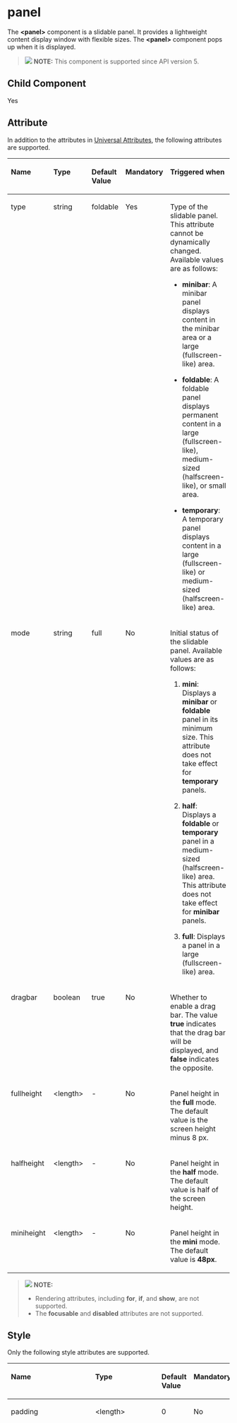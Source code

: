 # panel<a name="EN-US_TOPIC_0000001127284828"></a>

The  **<panel\>**  component is a slidable panel. It provides a lightweight content display window with flexible sizes. The  **<panel\>**  component pops up when it is displayed.

>![](../../public_sys-resources/icon-note.gif) **NOTE:** 
>This component is supported since API version 5.

## Child Component<a name="section19368335134016"></a>

Yes

## Attribute<a name="section1100152194018"></a>

In addition to the attributes in  [Universal Attributes](js-components-common-attributes.md), the following attributes are supported.

<a name="table20633101642315"></a>
<table><thead align="left"><tr id="row663331618238"><th class="cellrowborder" valign="top" width="23.119999999999997%" id="mcps1.1.6.1.1"><p id="a45273e2103004ff3bdd3375013e96a2a"><a name="a45273e2103004ff3bdd3375013e96a2a"></a><a name="a45273e2103004ff3bdd3375013e96a2a"></a>Name</p>
</th>
<th class="cellrowborder" valign="top" width="23.169999999999998%" id="mcps1.1.6.1.2"><p id="ad5b10d4a60e44bb4a8bbb3b4416d7b27"><a name="ad5b10d4a60e44bb4a8bbb3b4416d7b27"></a><a name="ad5b10d4a60e44bb4a8bbb3b4416d7b27"></a>Type</p>
</th>
<th class="cellrowborder" valign="top" width="10.43%" id="mcps1.1.6.1.3"><p id="ab2ae3d9f60d6475ab95ba095851a9d07"><a name="ab2ae3d9f60d6475ab95ba095851a9d07"></a><a name="ab2ae3d9f60d6475ab95ba095851a9d07"></a>Default Value</p>
</th>
<th class="cellrowborder" valign="top" width="7.5200000000000005%" id="mcps1.1.6.1.4"><p id="p824610360217"><a name="p824610360217"></a><a name="p824610360217"></a>Mandatory</p>
</th>
<th class="cellrowborder" valign="top" width="35.76%" id="mcps1.1.6.1.5"><p id="af5c3b773ed0a42e589819a6c8d257ca1"><a name="af5c3b773ed0a42e589819a6c8d257ca1"></a><a name="af5c3b773ed0a42e589819a6c8d257ca1"></a>Triggered when</p>
</th>
</tr>
</thead>
<tbody><tr id="row741201424216"><td class="cellrowborder" valign="top" width="23.119999999999997%" headers="mcps1.1.6.1.1 "><p id="p1555482064215"><a name="p1555482064215"></a><a name="p1555482064215"></a>type</p>
</td>
<td class="cellrowborder" valign="top" width="23.169999999999998%" headers="mcps1.1.6.1.2 "><p id="p195541120124212"><a name="p195541120124212"></a><a name="p195541120124212"></a>string</p>
</td>
<td class="cellrowborder" valign="top" width="10.43%" headers="mcps1.1.6.1.3 "><p id="p05541220194219"><a name="p05541220194219"></a><a name="p05541220194219"></a>foldable</p>
</td>
<td class="cellrowborder" valign="top" width="7.5200000000000005%" headers="mcps1.1.6.1.4 "><p id="p155541220104216"><a name="p155541220104216"></a><a name="p155541220104216"></a>Yes</p>
</td>
<td class="cellrowborder" valign="top" width="35.76%" headers="mcps1.1.6.1.5 "><p id="p175541420104219"><a name="p175541420104219"></a><a name="p175541420104219"></a>Type of the slidable panel. This attribute cannot be dynamically changed. Available values are as follows:</p>
<a name="ul15554620204219"></a><a name="ul15554620204219"></a><ul id="ul15554620204219"><li><p id="p555417208423"><a name="p555417208423"></a><a name="p555417208423"></a><strong id="b75944818331"><a name="b75944818331"></a><a name="b75944818331"></a>minibar</strong>: A minibar panel displays content in the minibar area or a large (fullscreen-like) area.</p>
</li><li><p id="p15554920204216"><a name="p15554920204216"></a><a name="p15554920204216"></a><strong id="b1346141143510"><a name="b1346141143510"></a><a name="b1346141143510"></a>foldable</strong>: A foldable panel displays permanent content in a large (fullscreen-like), medium-sized (halfscreen-like), or small area.</p>
</li><li><p id="p35545206423"><a name="p35545206423"></a><a name="p35545206423"></a><strong id="b11403369397"><a name="b11403369397"></a><a name="b11403369397"></a>temporary</strong>: A temporary panel displays content in a large (fullscreen-like) or medium-sized (halfscreen-like) area.</p>
</li></ul>
</td>
</tr>
<tr id="row1815511615424"><td class="cellrowborder" valign="top" width="23.119999999999997%" headers="mcps1.1.6.1.1 "><p id="p1755419206420"><a name="p1755419206420"></a><a name="p1755419206420"></a>mode</p>
</td>
<td class="cellrowborder" valign="top" width="23.169999999999998%" headers="mcps1.1.6.1.2 "><p id="p135544206422"><a name="p135544206422"></a><a name="p135544206422"></a>string</p>
</td>
<td class="cellrowborder" valign="top" width="10.43%" headers="mcps1.1.6.1.3 "><p id="p13554192010427"><a name="p13554192010427"></a><a name="p13554192010427"></a>full</p>
</td>
<td class="cellrowborder" valign="top" width="7.5200000000000005%" headers="mcps1.1.6.1.4 "><p id="p155418205426"><a name="p155418205426"></a><a name="p155418205426"></a>No</p>
</td>
<td class="cellrowborder" valign="top" width="35.76%" headers="mcps1.1.6.1.5 "><p id="p655415206425"><a name="p655415206425"></a><a name="p655415206425"></a>Initial status of the slidable panel. Available values are as follows:</p>
<a name="ol6554220154216"></a><a name="ol6554220154216"></a><ol id="ol6554220154216"><li><p id="p12554520154216"><a name="p12554520154216"></a><a name="p12554520154216"></a><strong id="b13227603353"><a name="b13227603353"></a><a name="b13227603353"></a>mini</strong>: Displays a <strong id="b18230114212422"><a name="b18230114212422"></a><a name="b18230114212422"></a>minibar</strong> or <strong id="b3615459421"><a name="b3615459421"></a><a name="b3615459421"></a>foldable</strong> panel in its minimum size. This attribute does not take effect for <strong id="b65822124212"><a name="b65822124212"></a><a name="b65822124212"></a>temporary</strong> panels.</p>
</li><li><p id="p1955422014218"><a name="p1955422014218"></a><a name="p1955422014218"></a><strong id="b7388181616411"><a name="b7388181616411"></a><a name="b7388181616411"></a>half</strong>: Displays a <strong id="b14130550104216"><a name="b14130550104216"></a><a name="b14130550104216"></a>foldable</strong> or <strong id="b1347545294213"><a name="b1347545294213"></a><a name="b1347545294213"></a>temporary</strong> panel in a medium-sized (halfscreen-like) area. This attribute does not take effect for <strong id="b17461163424318"><a name="b17461163424318"></a><a name="b17461163424318"></a>minibar</strong> panels.</p>
</li><li><p id="p15541020134214"><a name="p15541020134214"></a><a name="p15541020134214"></a><strong id="b56264913506"><a name="b56264913506"></a><a name="b56264913506"></a>full</strong>: Displays a panel in a large (fullscreen-like) area.</p>
</li></ol>
</td>
</tr>
<tr id="row1213173154220"><td class="cellrowborder" valign="top" width="23.119999999999997%" headers="mcps1.1.6.1.1 "><p id="p855432019421"><a name="p855432019421"></a><a name="p855432019421"></a>dragbar</p>
</td>
<td class="cellrowborder" valign="top" width="23.169999999999998%" headers="mcps1.1.6.1.2 "><p id="p155482015422"><a name="p155482015422"></a><a name="p155482015422"></a>boolean</p>
</td>
<td class="cellrowborder" valign="top" width="10.43%" headers="mcps1.1.6.1.3 "><p id="p1955552064210"><a name="p1955552064210"></a><a name="p1955552064210"></a>true</p>
</td>
<td class="cellrowborder" valign="top" width="7.5200000000000005%" headers="mcps1.1.6.1.4 "><p id="p755542024213"><a name="p755542024213"></a><a name="p755542024213"></a>No</p>
</td>
<td class="cellrowborder" valign="top" width="35.76%" headers="mcps1.1.6.1.5 "><p id="p135551520114215"><a name="p135551520114215"></a><a name="p135551520114215"></a>Whether to enable a drag bar. The value <strong id="b899416435214"><a name="b899416435214"></a><a name="b899416435214"></a>true</strong> indicates that the drag bar will be displayed, and <strong id="b1834810239526"><a name="b1834810239526"></a><a name="b1834810239526"></a>false</strong> indicates the opposite.</p>
</td>
</tr>
<tr id="row827211578416"><td class="cellrowborder" valign="top" width="23.119999999999997%" headers="mcps1.1.6.1.1 "><p id="p55550201428"><a name="p55550201428"></a><a name="p55550201428"></a>fullheight</p>
</td>
<td class="cellrowborder" valign="top" width="23.169999999999998%" headers="mcps1.1.6.1.2 "><p id="p2055572012425"><a name="p2055572012425"></a><a name="p2055572012425"></a>&lt;length&gt;</p>
</td>
<td class="cellrowborder" valign="top" width="10.43%" headers="mcps1.1.6.1.3 "><p id="p145551220104214"><a name="p145551220104214"></a><a name="p145551220104214"></a>-</p>
</td>
<td class="cellrowborder" valign="top" width="7.5200000000000005%" headers="mcps1.1.6.1.4 "><p id="p1555182013429"><a name="p1555182013429"></a><a name="p1555182013429"></a>No</p>
</td>
<td class="cellrowborder" valign="top" width="35.76%" headers="mcps1.1.6.1.5 "><p id="p16555102011423"><a name="p16555102011423"></a><a name="p16555102011423"></a>Panel height in the <strong id="b190616511539"><a name="b190616511539"></a><a name="b190616511539"></a>full</strong> mode. The default value is the screen height minus 8 px.</p>
</td>
</tr>
<tr id="row9344751124116"><td class="cellrowborder" valign="top" width="23.119999999999997%" headers="mcps1.1.6.1.1 "><p id="p10555162017420"><a name="p10555162017420"></a><a name="p10555162017420"></a>halfheight</p>
</td>
<td class="cellrowborder" valign="top" width="23.169999999999998%" headers="mcps1.1.6.1.2 "><p id="p1055572011422"><a name="p1055572011422"></a><a name="p1055572011422"></a>&lt;length&gt;</p>
</td>
<td class="cellrowborder" valign="top" width="10.43%" headers="mcps1.1.6.1.3 "><p id="p19555192018423"><a name="p19555192018423"></a><a name="p19555192018423"></a>-</p>
</td>
<td class="cellrowborder" valign="top" width="7.5200000000000005%" headers="mcps1.1.6.1.4 "><p id="p5555720134214"><a name="p5555720134214"></a><a name="p5555720134214"></a>No</p>
</td>
<td class="cellrowborder" valign="top" width="35.76%" headers="mcps1.1.6.1.5 "><p id="p17555320194211"><a name="p17555320194211"></a><a name="p17555320194211"></a>Panel height in the <strong id="b360733265415"><a name="b360733265415"></a><a name="b360733265415"></a>half</strong> mode. The default value is half of the screen height.</p>
</td>
</tr>
<tr id="row278634674117"><td class="cellrowborder" valign="top" width="23.119999999999997%" headers="mcps1.1.6.1.1 "><p id="p18556132014422"><a name="p18556132014422"></a><a name="p18556132014422"></a>miniheight</p>
</td>
<td class="cellrowborder" valign="top" width="23.169999999999998%" headers="mcps1.1.6.1.2 "><p id="p5556920194212"><a name="p5556920194212"></a><a name="p5556920194212"></a>&lt;length&gt;</p>
</td>
<td class="cellrowborder" valign="top" width="10.43%" headers="mcps1.1.6.1.3 "><p id="p15561207425"><a name="p15561207425"></a><a name="p15561207425"></a>-</p>
</td>
<td class="cellrowborder" valign="top" width="7.5200000000000005%" headers="mcps1.1.6.1.4 "><p id="p55565208428"><a name="p55565208428"></a><a name="p55565208428"></a>No</p>
</td>
<td class="cellrowborder" valign="top" width="35.76%" headers="mcps1.1.6.1.5 "><p id="p115561020164217"><a name="p115561020164217"></a><a name="p115561020164217"></a>Panel height in the <strong id="b634712315173"><a name="b634712315173"></a><a name="b634712315173"></a>mini</strong> mode. The default value is <strong id="b1170192112410"><a name="b1170192112410"></a><a name="b1170192112410"></a>48px</strong>.</p>
</td>
</tr>
</tbody>
</table>

>![](../../public_sys-resources/icon-note.gif) **NOTE:** 
>-   Rendering attributes, including  **for**,  **if**, and  **show**, are not supported.
>-   The  **focusable**  and  **disabled**  attributes are not supported.

## Style<a name="section1137118175437"></a>

Only the following style attributes are supported.

<a name="table1744514388541"></a>
<table><thead align="left"><tr id="row1244614388545"><th class="cellrowborder" valign="top" width="23.11768823117688%" id="mcps1.1.6.1.1"><p id="a4e80fb5a797c4328af30d59e2c570c71"><a name="a4e80fb5a797c4328af30d59e2c570c71"></a><a name="a4e80fb5a797c4328af30d59e2c570c71"></a>Name</p>
</th>
<th class="cellrowborder" valign="top" width="20.477952204779523%" id="mcps1.1.6.1.2"><p id="a4238bd3a376645a3ad8498d3916ed6c8"><a name="a4238bd3a376645a3ad8498d3916ed6c8"></a><a name="a4238bd3a376645a3ad8498d3916ed6c8"></a>Type</p>
</th>
<th class="cellrowborder" valign="top" width="8.869113088691131%" id="mcps1.1.6.1.3"><p id="a5ece9efc3a1d464a868f9557e4784a97"><a name="a5ece9efc3a1d464a868f9557e4784a97"></a><a name="a5ece9efc3a1d464a868f9557e4784a97"></a>Default Value</p>
</th>
<th class="cellrowborder" valign="top" width="7.519248075192481%" id="mcps1.1.6.1.4"><p id="p117421754619"><a name="p117421754619"></a><a name="p117421754619"></a>Mandatory</p>
</th>
<th class="cellrowborder" valign="top" width="40.01599840015999%" id="mcps1.1.6.1.5"><p id="a2454f35c1eef44b4bb681caaa3ce48fc"><a name="a2454f35c1eef44b4bb681caaa3ce48fc"></a><a name="a2454f35c1eef44b4bb681caaa3ce48fc"></a>Triggered when</p>
</th>
</tr>
</thead>
<tbody><tr id="row18446638145412"><td class="cellrowborder" valign="top" width="23.11768823117688%" headers="mcps1.1.6.1.1 "><p id="a541d1aa6d8ec43c28527ff9791c4cfc3"><a name="a541d1aa6d8ec43c28527ff9791c4cfc3"></a><a name="a541d1aa6d8ec43c28527ff9791c4cfc3"></a>padding</p>
</td>
<td class="cellrowborder" valign="top" width="20.477952204779523%" headers="mcps1.1.6.1.2 "><p id="a4d96fa6350a84c17ad53830df77db84e"><a name="a4d96fa6350a84c17ad53830df77db84e"></a><a name="a4d96fa6350a84c17ad53830df77db84e"></a>&lt;length&gt;</p>
</td>
<td class="cellrowborder" valign="top" width="8.869113088691131%" headers="mcps1.1.6.1.3 "><p id="aaa8cc18f5e03468cac00fb13b44abe01"><a name="aaa8cc18f5e03468cac00fb13b44abe01"></a><a name="aaa8cc18f5e03468cac00fb13b44abe01"></a>0</p>
</td>
<td class="cellrowborder" valign="top" width="7.519248075192481%" headers="mcps1.1.6.1.4 "><p id="a268bdb972a1147b2b1fc6b930ca565e7"><a name="a268bdb972a1147b2b1fc6b930ca565e7"></a><a name="a268bdb972a1147b2b1fc6b930ca565e7"></a>No</p>
</td>
<td class="cellrowborder" valign="top" width="40.01599840015999%" headers="mcps1.1.6.1.5 "><div class="p" id="a9d4f39d126ce4c4cb7652dc07238acf0"><a name="a9d4f39d126ce4c4cb7652dc07238acf0"></a><a name="a9d4f39d126ce4c4cb7652dc07238acf0"></a>The attribute can have one to four values:<a name="udb68dd5e787d4dc4ba26465e8450efe7"></a><a name="udb68dd5e787d4dc4ba26465e8450efe7"></a><ul id="udb68dd5e787d4dc4ba26465e8450efe7"><li><p id="a95f9b1440265405fa0007c00d337dab3"><a name="a95f9b1440265405fa0007c00d337dab3"></a><a name="a95f9b1440265405fa0007c00d337dab3"></a>If you set only one value, it specifies the padding for four sides.</p>
</li><li><p id="a1c1fdd035aee4b3a8a61fc1a42c967e4"><a name="a1c1fdd035aee4b3a8a61fc1a42c967e4"></a><a name="a1c1fdd035aee4b3a8a61fc1a42c967e4"></a>If you set two values, the first value specifies the top and bottom padding, and the second value specifies the left and right padding.</p>
</li><li><p id="a643af1b111eb4220a3703a37180c0735"><a name="a643af1b111eb4220a3703a37180c0735"></a><a name="a643af1b111eb4220a3703a37180c0735"></a>If you set three values, the first value specifies the top padding, the second value specifies the left and right padding, and the third value specifies the bottom padding.</p>
</li><li><p id="ab8cfda39634d4ecf86eb772c1b654f7e"><a name="ab8cfda39634d4ecf86eb772c1b654f7e"></a><a name="ab8cfda39634d4ecf86eb772c1b654f7e"></a>If you set four values, they respectively specify the padding for top, right, bottom, and left sides (in clockwise order).</p>
</li></ul>
</div>
</td>
</tr>
<tr id="row24464380544"><td class="cellrowborder" valign="top" width="23.11768823117688%" headers="mcps1.1.6.1.1 "><p id="a2b2d344bb3214009a6866bd4766407d3"><a name="a2b2d344bb3214009a6866bd4766407d3"></a><a name="a2b2d344bb3214009a6866bd4766407d3"></a>padding-[left|top|right|bottom]</p>
</td>
<td class="cellrowborder" valign="top" width="20.477952204779523%" headers="mcps1.1.6.1.2 "><p id="aa67316592ce34e00bcbfaa90f10d08cf"><a name="aa67316592ce34e00bcbfaa90f10d08cf"></a><a name="aa67316592ce34e00bcbfaa90f10d08cf"></a>&lt;length&gt;</p>
</td>
<td class="cellrowborder" valign="top" width="8.869113088691131%" headers="mcps1.1.6.1.3 "><p id="a426b27187104497493502b4c45545091"><a name="a426b27187104497493502b4c45545091"></a><a name="a426b27187104497493502b4c45545091"></a>0</p>
</td>
<td class="cellrowborder" valign="top" width="7.519248075192481%" headers="mcps1.1.6.1.4 "><p id="a2018ad09e4c94cdf84d402e11c1410d5"><a name="a2018ad09e4c94cdf84d402e11c1410d5"></a><a name="a2018ad09e4c94cdf84d402e11c1410d5"></a>No</p>
</td>
<td class="cellrowborder" valign="top" width="40.01599840015999%" headers="mcps1.1.6.1.5 "><p id="ae34337bc334e4e15843bf03563f8572a"><a name="ae34337bc334e4e15843bf03563f8572a"></a><a name="ae34337bc334e4e15843bf03563f8572a"></a>Left, top, right, and bottom padding.</p>
</td>
</tr>
<tr id="row1144723845412"><td class="cellrowborder" valign="top" width="23.11768823117688%" headers="mcps1.1.6.1.1 "><p id="aaff96272d36945239259ab5e76ec433e"><a name="aaff96272d36945239259ab5e76ec433e"></a><a name="aaff96272d36945239259ab5e76ec433e"></a>padding-[start|end]</p>
</td>
<td class="cellrowborder" valign="top" width="20.477952204779523%" headers="mcps1.1.6.1.2 "><p id="a2dedafe206c84605a2686c505cbd2096"><a name="a2dedafe206c84605a2686c505cbd2096"></a><a name="a2dedafe206c84605a2686c505cbd2096"></a>&lt;length&gt;</p>
</td>
<td class="cellrowborder" valign="top" width="8.869113088691131%" headers="mcps1.1.6.1.3 "><p id="a27db5e428204402aa54deaa2c2630eac"><a name="a27db5e428204402aa54deaa2c2630eac"></a><a name="a27db5e428204402aa54deaa2c2630eac"></a>0</p>
</td>
<td class="cellrowborder" valign="top" width="7.519248075192481%" headers="mcps1.1.6.1.4 "><p id="a2952814e86f14ec6a133e606c78683d8"><a name="a2952814e86f14ec6a133e606c78683d8"></a><a name="a2952814e86f14ec6a133e606c78683d8"></a>No</p>
</td>
<td class="cellrowborder" valign="top" width="40.01599840015999%" headers="mcps1.1.6.1.5 "><p id="aaf71a7aed79445c18bb63ae5f5a00314"><a name="aaf71a7aed79445c18bb63ae5f5a00314"></a><a name="aaf71a7aed79445c18bb63ae5f5a00314"></a>Start and end padding.</p>
</td>
</tr>
<tr id="row11447438175410"><td class="cellrowborder" valign="top" width="23.11768823117688%" headers="mcps1.1.6.1.1 "><p id="ae3cc1b4f8cc94962aeaf8f3b52b4e9f0"><a name="ae3cc1b4f8cc94962aeaf8f3b52b4e9f0"></a><a name="ae3cc1b4f8cc94962aeaf8f3b52b4e9f0"></a>margin</p>
</td>
<td class="cellrowborder" valign="top" width="20.477952204779523%" headers="mcps1.1.6.1.2 "><p id="a81d0391edfc04d1395d61d8053fa93d6"><a name="a81d0391edfc04d1395d61d8053fa93d6"></a><a name="a81d0391edfc04d1395d61d8053fa93d6"></a>&lt;length&gt;</p>
</td>
<td class="cellrowborder" valign="top" width="8.869113088691131%" headers="mcps1.1.6.1.3 "><p id="a9c42aa4dad8c4f58a9f85a3e2b4d1e15"><a name="a9c42aa4dad8c4f58a9f85a3e2b4d1e15"></a><a name="a9c42aa4dad8c4f58a9f85a3e2b4d1e15"></a>0</p>
</td>
<td class="cellrowborder" valign="top" width="7.519248075192481%" headers="mcps1.1.6.1.4 "><p id="a9be9fbee32844dea910afca9a2221bac"><a name="a9be9fbee32844dea910afca9a2221bac"></a><a name="a9be9fbee32844dea910afca9a2221bac"></a>No</p>
</td>
<td class="cellrowborder" valign="top" width="40.01599840015999%" headers="mcps1.1.6.1.5 "><p id="afe56536fd53c409db2033b4be7135555"><a name="afe56536fd53c409db2033b4be7135555"></a><a name="afe56536fd53c409db2033b4be7135555"></a>Shorthand attribute to set margins for all sides in a declaration. The attribute can have one to four values:</p>
<a name="u1fe7f0fee6294e3aabd5a16f16f62eaa"></a><a name="u1fe7f0fee6294e3aabd5a16f16f62eaa"></a><ul id="u1fe7f0fee6294e3aabd5a16f16f62eaa"><li><p id="a51f7d66473934ec6918040a4da7ed533"><a name="a51f7d66473934ec6918040a4da7ed533"></a><a name="a51f7d66473934ec6918040a4da7ed533"></a>If you set only one value, it specifies the margin for all the four sides.</p>
</li><li><p id="a446e0dc7bfbc4aa580ede47e4af3901c"><a name="a446e0dc7bfbc4aa580ede47e4af3901c"></a><a name="a446e0dc7bfbc4aa580ede47e4af3901c"></a>If you set two values, the first value is for the top and bottom sides and the second value for the left and right sides.</p>
</li><li><p id="a2ce71640e6964e86acb7f6abd6e6aec8"><a name="a2ce71640e6964e86acb7f6abd6e6aec8"></a><a name="a2ce71640e6964e86acb7f6abd6e6aec8"></a>If you set three values, the first value is for the top, the second value for the left and right, and the third value for the bottom.</p>
</li><li><p id="a86622e9fbdeb409cb5afcc0b2c7fe651"><a name="a86622e9fbdeb409cb5afcc0b2c7fe651"></a><a name="a86622e9fbdeb409cb5afcc0b2c7fe651"></a>If you set four values, they are margins for top, right, bottom, and left sides, respectively.</p>
</li></ul>
</td>
</tr>
<tr id="row144473383544"><td class="cellrowborder" valign="top" width="23.11768823117688%" headers="mcps1.1.6.1.1 "><p id="af348632f1a9045e2a46377d98e6a823f"><a name="af348632f1a9045e2a46377d98e6a823f"></a><a name="af348632f1a9045e2a46377d98e6a823f"></a>margin-[left|top|right|bottom]</p>
</td>
<td class="cellrowborder" valign="top" width="20.477952204779523%" headers="mcps1.1.6.1.2 "><p id="aa2920472d95e4c59b3caa0c64dbf028b"><a name="aa2920472d95e4c59b3caa0c64dbf028b"></a><a name="aa2920472d95e4c59b3caa0c64dbf028b"></a>&lt;length&gt;</p>
</td>
<td class="cellrowborder" valign="top" width="8.869113088691131%" headers="mcps1.1.6.1.3 "><p id="a1086205d47a84dbcb8b537076d758d6f"><a name="a1086205d47a84dbcb8b537076d758d6f"></a><a name="a1086205d47a84dbcb8b537076d758d6f"></a>0</p>
</td>
<td class="cellrowborder" valign="top" width="7.519248075192481%" headers="mcps1.1.6.1.4 "><p id="a644285f82f7a4953b96b710055360358"><a name="a644285f82f7a4953b96b710055360358"></a><a name="a644285f82f7a4953b96b710055360358"></a>No</p>
</td>
<td class="cellrowborder" valign="top" width="40.01599840015999%" headers="mcps1.1.6.1.5 "><p id="a14777b85d0f7480b9e707f2986db519f"><a name="a14777b85d0f7480b9e707f2986db519f"></a><a name="a14777b85d0f7480b9e707f2986db519f"></a>Left, top, right, and bottom margins.</p>
</td>
</tr>
<tr id="row944743811541"><td class="cellrowborder" valign="top" width="23.11768823117688%" headers="mcps1.1.6.1.1 "><p id="a2f323eb272624b5191876de68ebfd133"><a name="a2f323eb272624b5191876de68ebfd133"></a><a name="a2f323eb272624b5191876de68ebfd133"></a>margin-[start|end]</p>
</td>
<td class="cellrowborder" valign="top" width="20.477952204779523%" headers="mcps1.1.6.1.2 "><p id="en-us_topic_0000001050791158_p157617124374"><a name="en-us_topic_0000001050791158_p157617124374"></a><a name="en-us_topic_0000001050791158_p157617124374"></a>&lt;length&gt;</p>
</td>
<td class="cellrowborder" valign="top" width="8.869113088691131%" headers="mcps1.1.6.1.3 "><p id="a3874f54c277642e198919edbafa4216b"><a name="a3874f54c277642e198919edbafa4216b"></a><a name="a3874f54c277642e198919edbafa4216b"></a>0</p>
</td>
<td class="cellrowborder" valign="top" width="7.519248075192481%" headers="mcps1.1.6.1.4 "><p id="p117511744618"><a name="p117511744618"></a><a name="p117511744618"></a>No</p>
</td>
<td class="cellrowborder" valign="top" width="40.01599840015999%" headers="mcps1.1.6.1.5 "><p id="ae427df4a00bf46379ce337974a1d17df"><a name="ae427df4a00bf46379ce337974a1d17df"></a><a name="ae427df4a00bf46379ce337974a1d17df"></a>Start and end margins.</p>
</td>
</tr>
<tr id="row16447238155411"><td class="cellrowborder" valign="top" width="23.11768823117688%" headers="mcps1.1.6.1.1 "><p id="a5d03dcff88b94f7b894d65fdf08d1434"><a name="a5d03dcff88b94f7b894d65fdf08d1434"></a><a name="a5d03dcff88b94f7b894d65fdf08d1434"></a>border</p>
</td>
<td class="cellrowborder" valign="top" width="20.477952204779523%" headers="mcps1.1.6.1.2 "><p id="a5ebca7bf3c34482eae9b3148bb3394de"><a name="a5ebca7bf3c34482eae9b3148bb3394de"></a><a name="a5ebca7bf3c34482eae9b3148bb3394de"></a>-</p>
</td>
<td class="cellrowborder" valign="top" width="8.869113088691131%" headers="mcps1.1.6.1.3 "><p id="a4bff92bcfc064eaf8ae31845ab40f95d"><a name="a4bff92bcfc064eaf8ae31845ab40f95d"></a><a name="a4bff92bcfc064eaf8ae31845ab40f95d"></a>0</p>
</td>
<td class="cellrowborder" valign="top" width="7.519248075192481%" headers="mcps1.1.6.1.4 "><p id="p11175131715467"><a name="p11175131715467"></a><a name="p11175131715467"></a>No</p>
</td>
<td class="cellrowborder" valign="top" width="40.01599840015999%" headers="mcps1.1.6.1.5 "><p id="a18290265c858402dad42d13f5df9556f"><a name="a18290265c858402dad42d13f5df9556f"></a><a name="a18290265c858402dad42d13f5df9556f"></a>Shorthand attribute to set all borders. Set <strong id="b083513429473"><a name="b083513429473"></a><a name="b083513429473"></a>border-width</strong>, <strong id="b984410426477"><a name="b984410426477"></a><a name="b984410426477"></a>border-style</strong>, and <strong id="b13845154204714"><a name="b13845154204714"></a><a name="b13845154204714"></a>border-color</strong> in sequence. Default values are used for attributes that are not set.</p>
</td>
</tr>
<tr id="row4447138115414"><td class="cellrowborder" valign="top" width="23.11768823117688%" headers="mcps1.1.6.1.1 "><p id="a3247ae43aa8443f184f52e45ccd0ca07"><a name="a3247ae43aa8443f184f52e45ccd0ca07"></a><a name="a3247ae43aa8443f184f52e45ccd0ca07"></a>border-style</p>
</td>
<td class="cellrowborder" valign="top" width="20.477952204779523%" headers="mcps1.1.6.1.2 "><p id="a3da2ed807521431e987b22e624574dc0"><a name="a3da2ed807521431e987b22e624574dc0"></a><a name="a3da2ed807521431e987b22e624574dc0"></a>string</p>
</td>
<td class="cellrowborder" valign="top" width="8.869113088691131%" headers="mcps1.1.6.1.3 "><p id="a0187620d3c154706944fc4c01734d48f"><a name="a0187620d3c154706944fc4c01734d48f"></a><a name="a0187620d3c154706944fc4c01734d48f"></a>solid</p>
</td>
<td class="cellrowborder" valign="top" width="7.519248075192481%" headers="mcps1.1.6.1.4 "><p id="p617531717464"><a name="p617531717464"></a><a name="p617531717464"></a>No</p>
</td>
<td class="cellrowborder" valign="top" width="40.01599840015999%" headers="mcps1.1.6.1.5 "><p id="a29372dc23f5f4307929d789f9b76472e"><a name="a29372dc23f5f4307929d789f9b76472e"></a><a name="a29372dc23f5f4307929d789f9b76472e"></a>Shorthand attribute to set the style for all borders. Available values are as follows:</p>
<a name="u5617b1dfdf2048739b8699b11a69d8db"></a><a name="u5617b1dfdf2048739b8699b11a69d8db"></a><ul id="u5617b1dfdf2048739b8699b11a69d8db"><li><strong id="b152932468478"><a name="b152932468478"></a><a name="b152932468478"></a>dotted</strong>: dotted border. The radius of a dot is half of <strong id="b1294184614715"><a name="b1294184614715"></a><a name="b1294184614715"></a>border-width</strong>.</li><li><strong id="b063849104711"><a name="b063849104711"></a><a name="b063849104711"></a>dashed</strong>: dashed border</li></ul>
<a name="u9d6301312eda4022a25e3774fc603823"></a><a name="u9d6301312eda4022a25e3774fc603823"></a><ul id="u9d6301312eda4022a25e3774fc603823"><li><strong id="b770165294712"><a name="b770165294712"></a><a name="b770165294712"></a>solid</strong>: solid border</li></ul>
</td>
</tr>
<tr id="row1656512239262"><td class="cellrowborder" valign="top" width="23.11768823117688%" headers="mcps1.1.6.1.1 "><p id="a3264ee35efcd40aeb8ed5931bf62f9e3"><a name="a3264ee35efcd40aeb8ed5931bf62f9e3"></a><a name="a3264ee35efcd40aeb8ed5931bf62f9e3"></a>border-[left|top|right|bottom]-style</p>
</td>
<td class="cellrowborder" valign="top" width="20.477952204779523%" headers="mcps1.1.6.1.2 "><p id="af7370e9f2bd3451bba0b2b0a865b8f43"><a name="af7370e9f2bd3451bba0b2b0a865b8f43"></a><a name="af7370e9f2bd3451bba0b2b0a865b8f43"></a>string</p>
</td>
<td class="cellrowborder" valign="top" width="8.869113088691131%" headers="mcps1.1.6.1.3 "><p id="a682f8be227ba4adfa13eac52c1c513b9"><a name="a682f8be227ba4adfa13eac52c1c513b9"></a><a name="a682f8be227ba4adfa13eac52c1c513b9"></a>solid</p>
</td>
<td class="cellrowborder" valign="top" width="7.519248075192481%" headers="mcps1.1.6.1.4 "><p id="a2edc177990bb4674bea5fc0c2cadf1df"><a name="a2edc177990bb4674bea5fc0c2cadf1df"></a><a name="a2edc177990bb4674bea5fc0c2cadf1df"></a>No</p>
</td>
<td class="cellrowborder" valign="top" width="40.01599840015999%" headers="mcps1.1.6.1.5 "><p id="abfe3dfb0662b4a6c850a8d5d285dff6d"><a name="abfe3dfb0662b4a6c850a8d5d285dff6d"></a><a name="abfe3dfb0662b4a6c850a8d5d285dff6d"></a>Styles of the left, top, right, and bottom borders. The available values are <strong id="b5137105454712"><a name="b5137105454712"></a><a name="b5137105454712"></a>dotted</strong>, <strong id="b111381654144718"><a name="b111381654144718"></a><a name="b111381654144718"></a>dashed</strong>, and <strong id="b101391554184712"><a name="b101391554184712"></a><a name="b101391554184712"></a>solid</strong>.</p>
</td>
</tr>
<tr id="row19448113811542"><td class="cellrowborder" valign="top" width="23.11768823117688%" headers="mcps1.1.6.1.1 "><p id="aca24a970df9c42d3bdd871a44ad17f2f"><a name="aca24a970df9c42d3bdd871a44ad17f2f"></a><a name="aca24a970df9c42d3bdd871a44ad17f2f"></a>border-[left|top|right|bottom]</p>
</td>
<td class="cellrowborder" valign="top" width="20.477952204779523%" headers="mcps1.1.6.1.2 "><p id="af20792fd5492451096250fc7db910669"><a name="af20792fd5492451096250fc7db910669"></a><a name="af20792fd5492451096250fc7db910669"></a>-</p>
</td>
<td class="cellrowborder" valign="top" width="8.869113088691131%" headers="mcps1.1.6.1.3 "><p id="aa13a80ae5fad42289bae4fb76dc9efeb"><a name="aa13a80ae5fad42289bae4fb76dc9efeb"></a><a name="aa13a80ae5fad42289bae4fb76dc9efeb"></a>-</p>
</td>
<td class="cellrowborder" valign="top" width="7.519248075192481%" headers="mcps1.1.6.1.4 "><p id="a45d917a58f9e45f79c931a9ede2f7521"><a name="a45d917a58f9e45f79c931a9ede2f7521"></a><a name="a45d917a58f9e45f79c931a9ede2f7521"></a>No</p>
</td>
<td class="cellrowborder" valign="top" width="40.01599840015999%" headers="mcps1.1.6.1.5 "><p id="a5ec1cb3c8733406b91ad459e012f91f4"><a name="a5ec1cb3c8733406b91ad459e012f91f4"></a><a name="a5ec1cb3c8733406b91ad459e012f91f4"></a>Shorthand attribute to set the borders for every side respectively. You set <strong id="b11961957114716"><a name="b11961957114716"></a><a name="b11961957114716"></a>border-width</strong>, <strong id="b7103145715476"><a name="b7103145715476"></a><a name="b7103145715476"></a>border-style</strong>, and <strong id="b16104175711473"><a name="b16104175711473"></a><a name="b16104175711473"></a>border-color</strong> in sequence. Default values are used for attributes that are not set.</p>
</td>
</tr>
<tr id="row124481638165417"><td class="cellrowborder" valign="top" width="23.11768823117688%" headers="mcps1.1.6.1.1 "><p id="a5e2a85c8033f42d7b69cf67e5468e805"><a name="a5e2a85c8033f42d7b69cf67e5468e805"></a><a name="a5e2a85c8033f42d7b69cf67e5468e805"></a>border-width</p>
</td>
<td class="cellrowborder" valign="top" width="20.477952204779523%" headers="mcps1.1.6.1.2 "><p id="a68368a57007c44faa8d926acac48f0df"><a name="a68368a57007c44faa8d926acac48f0df"></a><a name="a68368a57007c44faa8d926acac48f0df"></a>&lt;length&gt;</p>
</td>
<td class="cellrowborder" valign="top" width="8.869113088691131%" headers="mcps1.1.6.1.3 "><p id="a21a68501e60245b9beba967ead6cb1f9"><a name="a21a68501e60245b9beba967ead6cb1f9"></a><a name="a21a68501e60245b9beba967ead6cb1f9"></a>0</p>
</td>
<td class="cellrowborder" valign="top" width="7.519248075192481%" headers="mcps1.1.6.1.4 "><p id="p16175131724618"><a name="p16175131724618"></a><a name="p16175131724618"></a>No</p>
</td>
<td class="cellrowborder" valign="top" width="40.01599840015999%" headers="mcps1.1.6.1.5 "><p id="aad1af0ece034401a8c56fb287c16320c"><a name="aad1af0ece034401a8c56fb287c16320c"></a><a name="aad1af0ece034401a8c56fb287c16320c"></a>Shorthand attribute to set the width of all borders<span id="ph1439331144812"><a name="ph1439331144812"></a><a name="ph1439331144812"></a>, or separately set the width of each border</span>.</p>
</td>
</tr>
<tr id="row54481038165410"><td class="cellrowborder" valign="top" width="23.11768823117688%" headers="mcps1.1.6.1.1 "><p id="af71ca4e515d0470ea0867f157c125ffb"><a name="af71ca4e515d0470ea0867f157c125ffb"></a><a name="af71ca4e515d0470ea0867f157c125ffb"></a>border-[left|top|right|bottom]-width</p>
</td>
<td class="cellrowborder" valign="top" width="20.477952204779523%" headers="mcps1.1.6.1.2 "><p id="a5d713a4524c94d88bb768770c4b9871b"><a name="a5d713a4524c94d88bb768770c4b9871b"></a><a name="a5d713a4524c94d88bb768770c4b9871b"></a>&lt;length&gt;</p>
</td>
<td class="cellrowborder" valign="top" width="8.869113088691131%" headers="mcps1.1.6.1.3 "><p id="a598e0a5a87cc4e1aad99441d0899c064"><a name="a598e0a5a87cc4e1aad99441d0899c064"></a><a name="a598e0a5a87cc4e1aad99441d0899c064"></a>0</p>
</td>
<td class="cellrowborder" valign="top" width="7.519248075192481%" headers="mcps1.1.6.1.4 "><p id="p11175151717466"><a name="p11175151717466"></a><a name="p11175151717466"></a>No</p>
</td>
<td class="cellrowborder" valign="top" width="40.01599840015999%" headers="mcps1.1.6.1.5 "><p id="a0e87cf1edd0f474cb33591ce68b19296"><a name="a0e87cf1edd0f474cb33591ce68b19296"></a><a name="a0e87cf1edd0f474cb33591ce68b19296"></a>Attribute to set widths of left, top, right, and bottom borders.</p>
</td>
</tr>
<tr id="row1744817385547"><td class="cellrowborder" valign="top" width="23.11768823117688%" headers="mcps1.1.6.1.1 "><p id="a971adbece55a4864ad6a089be7eb12d2"><a name="a971adbece55a4864ad6a089be7eb12d2"></a><a name="a971adbece55a4864ad6a089be7eb12d2"></a>border-color</p>
</td>
<td class="cellrowborder" valign="top" width="20.477952204779523%" headers="mcps1.1.6.1.2 "><p id="a2676a7ea563844569103471ed3d2bcb6"><a name="a2676a7ea563844569103471ed3d2bcb6"></a><a name="a2676a7ea563844569103471ed3d2bcb6"></a>&lt;color&gt;</p>
</td>
<td class="cellrowborder" valign="top" width="8.869113088691131%" headers="mcps1.1.6.1.3 "><p id="a6a41565e7f71412b91e94f6ba95b8a84"><a name="a6a41565e7f71412b91e94f6ba95b8a84"></a><a name="a6a41565e7f71412b91e94f6ba95b8a84"></a>black</p>
</td>
<td class="cellrowborder" valign="top" width="7.519248075192481%" headers="mcps1.1.6.1.4 "><p id="p1017518177465"><a name="p1017518177465"></a><a name="p1017518177465"></a>No</p>
</td>
<td class="cellrowborder" valign="top" width="40.01599840015999%" headers="mcps1.1.6.1.5 "><p id="a5c2063b884d84196b3a328d8029c5bbd"><a name="a5c2063b884d84196b3a328d8029c5bbd"></a><a name="a5c2063b884d84196b3a328d8029c5bbd"></a>Shorthand attribute to set the color of all borders<span id="ph20728201214910"><a name="ph20728201214910"></a><a name="ph20728201214910"></a>, or separately set the color of each border</span>.</p>
</td>
</tr>
<tr id="row844813835410"><td class="cellrowborder" valign="top" width="23.11768823117688%" headers="mcps1.1.6.1.1 "><p id="a7385c35d96a84cb9945ba0afe8f39f27"><a name="a7385c35d96a84cb9945ba0afe8f39f27"></a><a name="a7385c35d96a84cb9945ba0afe8f39f27"></a>border-[left|top|right|bottom]-color</p>
</td>
<td class="cellrowborder" valign="top" width="20.477952204779523%" headers="mcps1.1.6.1.2 "><p id="adc421d4d9fe242968ccae293e5a1d8ca"><a name="adc421d4d9fe242968ccae293e5a1d8ca"></a><a name="adc421d4d9fe242968ccae293e5a1d8ca"></a>&lt;color&gt;</p>
</td>
<td class="cellrowborder" valign="top" width="8.869113088691131%" headers="mcps1.1.6.1.3 "><p id="a997049720b89455581e5ae2ea47c5f76"><a name="a997049720b89455581e5ae2ea47c5f76"></a><a name="a997049720b89455581e5ae2ea47c5f76"></a>black</p>
</td>
<td class="cellrowborder" valign="top" width="7.519248075192481%" headers="mcps1.1.6.1.4 "><p id="p11175417184611"><a name="p11175417184611"></a><a name="p11175417184611"></a>No</p>
</td>
<td class="cellrowborder" valign="top" width="40.01599840015999%" headers="mcps1.1.6.1.5 "><p id="a3a75202614f54b8d86865e6bdd23220e"><a name="a3a75202614f54b8d86865e6bdd23220e"></a><a name="a3a75202614f54b8d86865e6bdd23220e"></a>Attribute to set colors of left, top, right, and bottom borders.</p>
</td>
</tr>
<tr id="row944813389540"><td class="cellrowborder" valign="top" width="23.11768823117688%" headers="mcps1.1.6.1.1 "><p id="aeb41e1dcf38048a7a870b7fbc262d9b3"><a name="aeb41e1dcf38048a7a870b7fbc262d9b3"></a><a name="aeb41e1dcf38048a7a870b7fbc262d9b3"></a>border-radius</p>
</td>
<td class="cellrowborder" valign="top" width="20.477952204779523%" headers="mcps1.1.6.1.2 "><p id="a1b2aa369911d430892c9c2ccc8c92eee"><a name="a1b2aa369911d430892c9c2ccc8c92eee"></a><a name="a1b2aa369911d430892c9c2ccc8c92eee"></a>&lt;length&gt;</p>
</td>
<td class="cellrowborder" valign="top" width="8.869113088691131%" headers="mcps1.1.6.1.3 "><p id="afebc1d7def134a30b454052ffd82fcd5"><a name="afebc1d7def134a30b454052ffd82fcd5"></a><a name="afebc1d7def134a30b454052ffd82fcd5"></a>-</p>
</td>
<td class="cellrowborder" valign="top" width="7.519248075192481%" headers="mcps1.1.6.1.4 "><p id="a7477a88e90164a46ba6b4dd7b6b39909"><a name="a7477a88e90164a46ba6b4dd7b6b39909"></a><a name="a7477a88e90164a46ba6b4dd7b6b39909"></a>No</p>
</td>
<td class="cellrowborder" valign="top" width="40.01599840015999%" headers="mcps1.1.6.1.5 "><p id="a3df8b3f3ec00490a9687f38cb6369c75"><a name="a3df8b3f3ec00490a9687f38cb6369c75"></a><a name="a3df8b3f3ec00490a9687f38cb6369c75"></a>Attribute to set the radius of round-corner borders. <span id="ph8921172719494"><a name="ph8921172719494"></a><a name="ph8921172719494"></a>This attribute cannot be used to set the width or color of a specific border. To set the width or color, you need to set <strong id="b1891342784915"><a name="b1891342784915"></a><a name="b1891342784915"></a>border-width</strong> or <strong id="b159203275495"><a name="b159203275495"></a><a name="b159203275495"></a>border-color</strong> for all the borders at the same time.</span></p>
</td>
</tr>
<tr id="row104494382546"><td class="cellrowborder" valign="top" width="23.11768823117688%" headers="mcps1.1.6.1.1 "><p id="a7f4cc47cb21f4241bc50c09595abe42b"><a name="a7f4cc47cb21f4241bc50c09595abe42b"></a><a name="a7f4cc47cb21f4241bc50c09595abe42b"></a>border-[top|bottom]-[left|right]-radius</p>
</td>
<td class="cellrowborder" valign="top" width="20.477952204779523%" headers="mcps1.1.6.1.2 "><p id="af4577f8f400e44dd92306d77f0b600c7"><a name="af4577f8f400e44dd92306d77f0b600c7"></a><a name="af4577f8f400e44dd92306d77f0b600c7"></a>&lt;length&gt;</p>
</td>
<td class="cellrowborder" valign="top" width="8.869113088691131%" headers="mcps1.1.6.1.3 "><p id="adba608505d644afcb117ae14679054cf"><a name="adba608505d644afcb117ae14679054cf"></a><a name="adba608505d644afcb117ae14679054cf"></a>-</p>
</td>
<td class="cellrowborder" valign="top" width="7.519248075192481%" headers="mcps1.1.6.1.4 "><p id="af792dccde58c4e699a2a0b924d6111de"><a name="af792dccde58c4e699a2a0b924d6111de"></a><a name="af792dccde58c4e699a2a0b924d6111de"></a>No</p>
</td>
<td class="cellrowborder" valign="top" width="40.01599840015999%" headers="mcps1.1.6.1.5 "><p id="a41f1597c4e454492aaea4818c234d429"><a name="a41f1597c4e454492aaea4818c234d429"></a><a name="a41f1597c4e454492aaea4818c234d429"></a>Attribute to receptively set the radii of upper-left, upper-right, lower-right, and lower-left rounded corners</p>
</td>
</tr>
<tr id="row1344912384548"><td class="cellrowborder" valign="top" width="23.11768823117688%" headers="mcps1.1.6.1.1 "><p id="a473248d0f1ad4a6b87934aab462b09ce"><a name="a473248d0f1ad4a6b87934aab462b09ce"></a><a name="a473248d0f1ad4a6b87934aab462b09ce"></a>background</p>
</td>
<td class="cellrowborder" valign="top" width="20.477952204779523%" headers="mcps1.1.6.1.2 "><p id="a7c54e775a6bf4bbea277ff8927cc4c13"><a name="a7c54e775a6bf4bbea277ff8927cc4c13"></a><a name="a7c54e775a6bf4bbea277ff8927cc4c13"></a>&lt;linear-gradient&gt;</p>
</td>
<td class="cellrowborder" valign="top" width="8.869113088691131%" headers="mcps1.1.6.1.3 "><p id="a5bbca83860ff4086bba1bf5b8698e28c"><a name="a5bbca83860ff4086bba1bf5b8698e28c"></a><a name="a5bbca83860ff4086bba1bf5b8698e28c"></a>-</p>
</td>
<td class="cellrowborder" valign="top" width="7.519248075192481%" headers="mcps1.1.6.1.4 "><p id="a047e39fe359445759a1ce07ca6d46a38"><a name="a047e39fe359445759a1ce07ca6d46a38"></a><a name="a047e39fe359445759a1ce07ca6d46a38"></a>No</p>
</td>
<td class="cellrowborder" valign="top" width="40.01599840015999%" headers="mcps1.1.6.1.5 "><p id="a2681658e98234c0bb3dfb1a8fc1ae346"><a name="a2681658e98234c0bb3dfb1a8fc1ae346"></a><a name="a2681658e98234c0bb3dfb1a8fc1ae346"></a>This attribute supports <a href="js-components-common-gradient.md">Gradient Styles</a> only but is not compatible with <strong id="b199011833144912"><a name="b199011833144912"></a><a name="b199011833144912"></a>background-color</strong> or <strong id="b1690283344915"><a name="b1690283344915"></a><a name="b1690283344915"></a>background-image</strong>.</p>
</td>
</tr>
<tr id="row15449838185416"><td class="cellrowborder" valign="top" width="23.11768823117688%" headers="mcps1.1.6.1.1 "><p id="af5c7b4fc3d8949b5aff81c5b49783259"><a name="af5c7b4fc3d8949b5aff81c5b49783259"></a><a name="af5c7b4fc3d8949b5aff81c5b49783259"></a>background-color</p>
</td>
<td class="cellrowborder" valign="top" width="20.477952204779523%" headers="mcps1.1.6.1.2 "><p id="a3f45d99020c04479943ad07f262a591c"><a name="a3f45d99020c04479943ad07f262a591c"></a><a name="a3f45d99020c04479943ad07f262a591c"></a>&lt;color&gt;</p>
</td>
<td class="cellrowborder" valign="top" width="8.869113088691131%" headers="mcps1.1.6.1.3 "><p id="add693215147d46e59c859940cc4520e8"><a name="add693215147d46e59c859940cc4520e8"></a><a name="add693215147d46e59c859940cc4520e8"></a>-</p>
</td>
<td class="cellrowborder" valign="top" width="7.519248075192481%" headers="mcps1.1.6.1.4 "><p id="a5bd974fe26aa45409ff08d6d652b03e6"><a name="a5bd974fe26aa45409ff08d6d652b03e6"></a><a name="a5bd974fe26aa45409ff08d6d652b03e6"></a>No</p>
</td>
<td class="cellrowborder" valign="top" width="40.01599840015999%" headers="mcps1.1.6.1.5 "><p id="acd48c077d9964749ae766636b8ada95c"><a name="acd48c077d9964749ae766636b8ada95c"></a><a name="acd48c077d9964749ae766636b8ada95c"></a>Background color.</p>
</td>
</tr>
<tr id="row54491338115412"><td class="cellrowborder" valign="top" width="23.11768823117688%" headers="mcps1.1.6.1.1 "><p id="a9ebf9bd289374413a2834bab0e3b46d4"><a name="a9ebf9bd289374413a2834bab0e3b46d4"></a><a name="a9ebf9bd289374413a2834bab0e3b46d4"></a>background-image</p>
</td>
<td class="cellrowborder" valign="top" width="20.477952204779523%" headers="mcps1.1.6.1.2 "><p id="a46c151a9e45b4ffcb4c45dfcb93214bd"><a name="a46c151a9e45b4ffcb4c45dfcb93214bd"></a><a name="a46c151a9e45b4ffcb4c45dfcb93214bd"></a>string</p>
</td>
<td class="cellrowborder" valign="top" width="8.869113088691131%" headers="mcps1.1.6.1.3 "><p id="a8be7284eb5884350ba591183a67d4060"><a name="a8be7284eb5884350ba591183a67d4060"></a><a name="a8be7284eb5884350ba591183a67d4060"></a>-</p>
</td>
<td class="cellrowborder" valign="top" width="7.519248075192481%" headers="mcps1.1.6.1.4 "><p id="a9ca4df413139442e8a520bc7c04dae02"><a name="a9ca4df413139442e8a520bc7c04dae02"></a><a name="a9ca4df413139442e8a520bc7c04dae02"></a>No</p>
</td>
<td class="cellrowborder" valign="top" width="40.01599840015999%" headers="mcps1.1.6.1.5 "><p id="aa236de4e56e349ff8c753d294e98abab"><a name="aa236de4e56e349ff8c753d294e98abab"></a><a name="aa236de4e56e349ff8c753d294e98abab"></a>Background image. Currently, this attribute is not compatible with <strong id="b168581843184914"><a name="b168581843184914"></a><a name="b168581843184914"></a>background-color</strong> or <strong id="b4866144318494"><a name="b4866144318494"></a><a name="b4866144318494"></a>background</strong>. Local  image resources are supported.</p>
</td>
</tr>
<tr id="row6449238185416"><td class="cellrowborder" valign="top" width="23.11768823117688%" headers="mcps1.1.6.1.1 "><p id="a5def9eea1a2b42e9b040f0f898a2fcdf"><a name="a5def9eea1a2b42e9b040f0f898a2fcdf"></a><a name="a5def9eea1a2b42e9b040f0f898a2fcdf"></a>background-size</p>
</td>
<td class="cellrowborder" valign="top" width="20.477952204779523%" headers="mcps1.1.6.1.2 "><a name="uc9d67b59ab8c4f5d8f766deb0f8f657b"></a><a name="uc9d67b59ab8c4f5d8f766deb0f8f657b"></a><ul id="uc9d67b59ab8c4f5d8f766deb0f8f657b"><li>string</li><li>&lt;length&gt; &lt;length&gt;</li><li>&lt;percentage&gt; &lt;percentage&gt;</li></ul>
</td>
<td class="cellrowborder" valign="top" width="8.869113088691131%" headers="mcps1.1.6.1.3 "><p id="a2d537661fce74b13acbcc7a95ea56f08"><a name="a2d537661fce74b13acbcc7a95ea56f08"></a><a name="a2d537661fce74b13acbcc7a95ea56f08"></a>auto</p>
</td>
<td class="cellrowborder" valign="top" width="7.519248075192481%" headers="mcps1.1.6.1.4 "><p id="aa5ecaa85d6924436bb54a637b9d46c8c"><a name="aa5ecaa85d6924436bb54a637b9d46c8c"></a><a name="aa5ecaa85d6924436bb54a637b9d46c8c"></a>No</p>
</td>
<td class="cellrowborder" valign="top" width="40.01599840015999%" headers="mcps1.1.6.1.5 "><p id="a0709b83d5c8e4b75b1f0bb42d913ac02"><a name="a0709b83d5c8e4b75b1f0bb42d913ac02"></a><a name="a0709b83d5c8e4b75b1f0bb42d913ac02"></a>Background image size.</p>
<a name="ub2423a2f8d96432f8c58c629288432c5"></a><a name="ub2423a2f8d96432f8c58c629288432c5"></a><ul id="ub2423a2f8d96432f8c58c629288432c5"><li>The <strong id="b13127185124910"><a name="b13127185124910"></a><a name="b13127185124910"></a>string</strong> values are as follows:<a name="uee8f5c89381a4ce682a5d557f8e558ee"></a><a name="uee8f5c89381a4ce682a5d557f8e558ee"></a><ul id="uee8f5c89381a4ce682a5d557f8e558ee"><li><strong id="b1474287165014"><a name="b1474287165014"></a><a name="b1474287165014"></a>contain</strong>: Expands the image to the maximum size so that the height and width of the image are applicable to the content area.</li><li><strong id="b311264385312"><a name="b311264385312"></a><a name="b311264385312"></a>cover</strong>: Extends the background image to a large enough size so that the background image completely covers the background area. Some parts of the image may not be displayed in the background area.</li><li><strong id="b163611704548"><a name="b163611704548"></a><a name="b163611704548"></a>auto</strong>: The original image width-height ratio is retained.</li></ul>
</li><li>The two <strong id="b64592211545"><a name="b64592211545"></a><a name="b64592211545"></a>&lt;length&gt;</strong> values are as follows:<p id="a5b969a49f8074aae96a12e4232e47c5d"><a name="a5b969a49f8074aae96a12e4232e47c5d"></a><a name="a5b969a49f8074aae96a12e4232e47c5d"></a>Width and height of the background image. The first value indicates the width, and the second value indicates the height. If you only set one value, the other value is set to <strong id="b3412192712546"><a name="b3412192712546"></a><a name="b3412192712546"></a>auto</strong> by default.</p>
</li><li>The two <strong id="b344718292549"><a name="b344718292549"></a><a name="b344718292549"></a>&lt;percentage&gt;</strong> values are as follows:<p id="a19ef0a7986ce47f2b7fe614975e23cd9"><a name="a19ef0a7986ce47f2b7fe614975e23cd9"></a><a name="a19ef0a7986ce47f2b7fe614975e23cd9"></a>Width and height of the background image in percentage of the parent element. The first value indicates the width, and the second value indicates the height. If you only set one value, the other value is set to <strong id="b11170184116543"><a name="b11170184116543"></a><a name="b11170184116543"></a>auto</strong> by default.</p>
</li></ul>
</td>
</tr>
<tr id="row94491238155415"><td class="cellrowborder" valign="top" width="23.11768823117688%" headers="mcps1.1.6.1.1 "><p id="a8e820e26428c4e008a691a8fc8c23294"><a name="a8e820e26428c4e008a691a8fc8c23294"></a><a name="a8e820e26428c4e008a691a8fc8c23294"></a>background-repeat</p>
</td>
<td class="cellrowborder" valign="top" width="20.477952204779523%" headers="mcps1.1.6.1.2 "><p id="ab9ca7eb1f0fc48a9a3fc08b88fe11338"><a name="ab9ca7eb1f0fc48a9a3fc08b88fe11338"></a><a name="ab9ca7eb1f0fc48a9a3fc08b88fe11338"></a>string</p>
</td>
<td class="cellrowborder" valign="top" width="8.869113088691131%" headers="mcps1.1.6.1.3 "><p id="abbb032e6786d43568f7eea7b29611821"><a name="abbb032e6786d43568f7eea7b29611821"></a><a name="abbb032e6786d43568f7eea7b29611821"></a>repeat</p>
</td>
<td class="cellrowborder" valign="top" width="7.519248075192481%" headers="mcps1.1.6.1.4 "><p id="a53d72f211cdc44b181973e27c6f03845"><a name="a53d72f211cdc44b181973e27c6f03845"></a><a name="a53d72f211cdc44b181973e27c6f03845"></a>No</p>
</td>
<td class="cellrowborder" valign="top" width="40.01599840015999%" headers="mcps1.1.6.1.5 "><p id="a64efc26d6e2c48a3a4032c71b8511085"><a name="a64efc26d6e2c48a3a4032c71b8511085"></a><a name="a64efc26d6e2c48a3a4032c71b8511085"></a>Repeating attribute of a background image. By default, a background image is repeated both horizontally and vertically.</p>
<a name="uee59e640d2304d56a0a5b396795a8cc5"></a><a name="uee59e640d2304d56a0a5b396795a8cc5"></a><ul id="uee59e640d2304d56a0a5b396795a8cc5"><li><strong id="b1953611845513"><a name="b1953611845513"></a><a name="b1953611845513"></a>repeat</strong>: Repeatedly draws images along the x-axis and y-axis at the same time.</li><li><strong id="b4728182018554"><a name="b4728182018554"></a><a name="b4728182018554"></a>repeat-x</strong>: Repeatedly draws images along the x-axis.</li><li><strong id="b38969231556"><a name="b38969231556"></a><a name="b38969231556"></a>repeat-y</strong>: Repeatedly draws images along the y-axis.</li><li><strong id="b106442517553"><a name="b106442517553"></a><a name="b106442517553"></a>no-repeat</strong>: The image is not drawn repeatedly.</li></ul>
</td>
</tr>
<tr id="row94491738105419"><td class="cellrowborder" valign="top" width="23.11768823117688%" headers="mcps1.1.6.1.1 "><p id="a60e011e34e6c4b04a1c86ac873087eed"><a name="a60e011e34e6c4b04a1c86ac873087eed"></a><a name="a60e011e34e6c4b04a1c86ac873087eed"></a>background-position</p>
</td>
<td class="cellrowborder" valign="top" width="20.477952204779523%" headers="mcps1.1.6.1.2 "><a name="u2fe0f6beda39428780ca525d6dca1b30"></a><a name="u2fe0f6beda39428780ca525d6dca1b30"></a><ul id="u2fe0f6beda39428780ca525d6dca1b30"><li>string string</li><li>&lt;length&gt; &lt;length&gt;</li><li>&lt;percentage&gt; &lt;percentage&gt;</li></ul>
</td>
<td class="cellrowborder" valign="top" width="8.869113088691131%" headers="mcps1.1.6.1.3 "><p id="ad96af7b5874e476db4b4cf968156a633"><a name="ad96af7b5874e476db4b4cf968156a633"></a><a name="ad96af7b5874e476db4b4cf968156a633"></a>0px 0px</p>
</td>
<td class="cellrowborder" valign="top" width="7.519248075192481%" headers="mcps1.1.6.1.4 "><p id="a735a713fbf2c4d2c9be71a5eb26e5371"><a name="a735a713fbf2c4d2c9be71a5eb26e5371"></a><a name="a735a713fbf2c4d2c9be71a5eb26e5371"></a>No</p>
</td>
<td class="cellrowborder" valign="top" width="40.01599840015999%" headers="mcps1.1.6.1.5 "><a name="ub1e24d41a33d4560a6637f7a16ee5140"></a><a name="ub1e24d41a33d4560a6637f7a16ee5140"></a><ul id="ub1e24d41a33d4560a6637f7a16ee5140"><li>Using keywords: If only one keyword is specified, the other value is <strong id="b1375628105514"><a name="b1375628105514"></a><a name="b1375628105514"></a>center</strong> by default. The two values define the horizontal position and vertical position, respectively.<a name="uac6e07c1eb0244d79eeed180658cb6c6"></a><a name="uac6e07c1eb0244d79eeed180658cb6c6"></a><ul id="uac6e07c1eb0244d79eeed180658cb6c6"><li><strong id="b1895315557"><a name="b1895315557"></a><a name="b1895315557"></a>left</strong>: leftmost in the horizontal direction</li><li><strong id="b832423245517"><a name="b832423245517"></a><a name="b832423245517"></a>right</strong>: rightmost in the horizontal direction</li><li><strong id="b1252973310555"><a name="b1252973310555"></a><a name="b1252973310555"></a>top</strong>: top in the vertical direction</li><li><strong id="b157931134185511"><a name="b157931134185511"></a><a name="b157931134185511"></a>bottom</strong>: bottom in the vertical direction</li><li><strong id="b792773565515"><a name="b792773565515"></a><a name="b792773565515"></a>center</strong>: center position</li></ul>
</li></ul>
<a name="ua495746d9777430c973a5ec607309ac4"></a><a name="ua495746d9777430c973a5ec607309ac4"></a><ul id="ua495746d9777430c973a5ec607309ac4"><li>Using <strong id="b15235143718553"><a name="b15235143718553"></a><a name="b15235143718553"></a>&lt;length&gt;</strong>: The first value indicates the horizontal position, and the second value indicates the vertical position. <strong id="b10672040165512"><a name="b10672040165512"></a><a name="b10672040165512"></a>0 0</strong> indicates the upper left corner. The unit is pixel. If only one value is specified, the other one is <strong id="b182882471554"><a name="b182882471554"></a><a name="b182882471554"></a>50%</strong>.</li><li>Using <strong id="b4812144875514"><a name="b4812144875514"></a><a name="b4812144875514"></a>&lt;percentage&gt;</strong>: The first value indicates the horizontal position, and the second value indicates the vertical position. <strong id="b20541964578"><a name="b20541964578"></a><a name="b20541964578"></a>0% 0%</strong> indicates the upper left corner. <strong id="b561913815576"><a name="b561913815576"></a><a name="b561913815576"></a>100% 100%</strong> indicates the lower right corner. If only one value is specified, the other one is <strong id="b88734955715"><a name="b88734955715"></a><a name="b88734955715"></a>50%</strong>.</li><li>Using both <strong id="b6916141065718"><a name="b6916141065718"></a><a name="b6916141065718"></a>&lt;percentage&gt;</strong> and <strong id="b5917121019577"><a name="b5917121019577"></a><a name="b5917121019577"></a>&lt;length&gt;</strong>.</li></ul>
</td>
</tr>
<tr id="row20450143885416"><td class="cellrowborder" valign="top" width="23.11768823117688%" headers="mcps1.1.6.1.1 "><p id="a529a69841d634cdfa9637284412e5cf1"><a name="a529a69841d634cdfa9637284412e5cf1"></a><a name="a529a69841d634cdfa9637284412e5cf1"></a>opacity</p>
</td>
<td class="cellrowborder" valign="top" width="20.477952204779523%" headers="mcps1.1.6.1.2 "><p id="a0820f7d1c5b34d6eab999bd9dddfad6c"><a name="a0820f7d1c5b34d6eab999bd9dddfad6c"></a><a name="a0820f7d1c5b34d6eab999bd9dddfad6c"></a>number</p>
</td>
<td class="cellrowborder" valign="top" width="8.869113088691131%" headers="mcps1.1.6.1.3 "><p id="a35dd1b1eab3a421f9c95d512860d5bda"><a name="a35dd1b1eab3a421f9c95d512860d5bda"></a><a name="a35dd1b1eab3a421f9c95d512860d5bda"></a>1</p>
</td>
<td class="cellrowborder" valign="top" width="7.519248075192481%" headers="mcps1.1.6.1.4 "><p id="ad2fe0856816f4eaf9c10e2a1d74419a9"><a name="ad2fe0856816f4eaf9c10e2a1d74419a9"></a><a name="ad2fe0856816f4eaf9c10e2a1d74419a9"></a>No</p>
</td>
<td class="cellrowborder" valign="top" width="40.01599840015999%" headers="mcps1.1.6.1.5 "><p id="a2e8d180f3c914356af72e679446f4ab5"><a name="a2e8d180f3c914356af72e679446f4ab5"></a><a name="a2e8d180f3c914356af72e679446f4ab5"></a>Transparency of an element. The value ranges from <strong id="b15364171275710"><a name="b15364171275710"></a><a name="b15364171275710"></a>0</strong> to <strong id="b93641412135719"><a name="b93641412135719"></a><a name="b93641412135719"></a>1</strong>. The value <strong id="b03651712145710"><a name="b03651712145710"></a><a name="b03651712145710"></a>1</strong> means opaque, and <strong id="b17366101211577"><a name="b17366101211577"></a><a name="b17366101211577"></a>0</strong> means completely transparent.</p>
</td>
</tr>
</tbody>
</table>

## Event<a name="section1614413538447"></a>

The following events are supported.

<a name="table836435619510"></a>
<table><thead align="left"><tr id="row153658563517"><th class="cellrowborder" valign="top" width="24.852485248524854%" id="mcps1.1.4.1.1"><p id="a0ff86a4560fa46bfbeb711d109869422"><a name="a0ff86a4560fa46bfbeb711d109869422"></a><a name="a0ff86a4560fa46bfbeb711d109869422"></a>Name</p>
</th>
<th class="cellrowborder" valign="top" width="29.552955295529554%" id="mcps1.1.4.1.2"><p id="a4c85eb8ca18b4169a25c4a9263fa63ed"><a name="a4c85eb8ca18b4169a25c4a9263fa63ed"></a><a name="a4c85eb8ca18b4169a25c4a9263fa63ed"></a>Parameter</p>
</th>
<th class="cellrowborder" valign="top" width="45.5945594559456%" id="mcps1.1.4.1.3"><p id="ab30b2353efa245fbad4d2aaa2ee33def"><a name="ab30b2353efa245fbad4d2aaa2ee33def"></a><a name="ab30b2353efa245fbad4d2aaa2ee33def"></a>Triggered when</p>
</th>
</tr>
</thead>
<tbody><tr id="row0576209174715"><td class="cellrowborder" valign="top" width="24.852485248524854%" headers="mcps1.1.4.1.1 "><p id="p1652031354715"><a name="p1652031354715"></a><a name="p1652031354715"></a>sizechange</p>
</td>
<td class="cellrowborder" valign="top" width="29.552955295529554%" headers="mcps1.1.4.1.2 "><p id="p2520913204711"><a name="p2520913204711"></a><a name="p2520913204711"></a>{ size: { height: heightLength, width: widthLength }, mode: modeStr }</p>
</td>
<td class="cellrowborder" valign="top" width="45.5945594559456%" headers="mcps1.1.4.1.3 "><p id="p8520101364714"><a name="p8520101364714"></a><a name="p8520101364714"></a>Triggered when the status of the slidable panel changes. Available <strong id="b122905111282"><a name="b122905111282"></a><a name="b122905111282"></a>mode</strong> values are as follows:</p>
<a name="ol5520181316476"></a><a name="ol5520181316476"></a><ol id="ol5520181316476"><li><p id="p4520141364713"><a name="p4520141364713"></a><a name="p4520141364713"></a><strong id="b45816387277"><a name="b45816387277"></a><a name="b45816387277"></a>mini</strong>: Displays a <strong id="b10542195774416"><a name="b10542195774416"></a><a name="b10542195774416"></a>minibar</strong> or <strong id="b134141855164411"><a name="b134141855164411"></a><a name="b134141855164411"></a>foldable</strong> panel in its minimum size.</p>
</li><li><p id="p6520191324711"><a name="p6520191324711"></a><a name="p6520191324711"></a><strong id="b2065484932810"><a name="b2065484932810"></a><a name="b2065484932810"></a>half</strong>: Displays a <strong id="b166951703457"><a name="b166951703457"></a><a name="b166951703457"></a>foldable</strong> panel in a medium-sized (halfscreen-like) area.</p>
</li><li><p id="p252018137477"><a name="p252018137477"></a><a name="p252018137477"></a><strong id="b1696104211503"><a name="b1696104211503"></a><a name="b1696104211503"></a>full</strong>: Displays a panel in a large (fullscreen-like) area.</p>
<div class="note" id="note1672712533287"><a name="note1672712533287"></a><a name="note1672712533287"></a><span class="notetitle"> NOTE: </span><div class="notebody"><p id="p1672795314285"><a name="p1672795314285"></a><a name="p1672795314285"></a>The returned <strong id="b17504232153714"><a name="b17504232153714"></a><a name="b17504232153714"></a>height</strong> value indicates the content area height. However, when the <strong id="b6111851103715"><a name="b6111851103715"></a><a name="b6111851103715"></a>dragbar</strong> attribute is <strong id="b1019713539372"><a name="b1019713539372"></a><a name="b1019713539372"></a>true</strong>, the <strong id="b21622103812"><a name="b21622103812"></a><a name="b21622103812"></a>height</strong> value is the height of the drag bar plus that of the content area.</p>
</div></div>
</li></ol>
</td>
</tr>
</tbody>
</table>

## Method<a name="section165301745164719"></a>

Only the following methods are supported.

<a name="table20753173210251"></a>
<table><thead align="left"><tr id="row575363214257"><th class="cellrowborder" valign="top" width="18.459999999999997%" id="mcps1.1.4.1.1"><p id="p157531032112517"><a name="p157531032112517"></a><a name="p157531032112517"></a>Name</p>
</th>
<th class="cellrowborder" valign="top" width="30.769999999999996%" id="mcps1.1.4.1.2"><p id="p77531632132518"><a name="p77531632132518"></a><a name="p77531632132518"></a>Parameter</p>
</th>
<th class="cellrowborder" valign="top" width="50.77%" id="mcps1.1.4.1.3"><p id="p147531232132512"><a name="p147531232132512"></a><a name="p147531232132512"></a>Triggered when</p>
</th>
</tr>
</thead>
<tbody><tr id="row15753113210251"><td class="cellrowborder" valign="top" width="18.459999999999997%" headers="mcps1.1.4.1.1 "><p id="p2314135812511"><a name="p2314135812511"></a><a name="p2314135812511"></a>show</p>
</td>
<td class="cellrowborder" valign="top" width="30.769999999999996%" headers="mcps1.1.4.1.2 "><p id="p7314115819256"><a name="p7314115819256"></a><a name="p7314115819256"></a>-</p>
</td>
<td class="cellrowborder" valign="top" width="50.77%" headers="mcps1.1.4.1.3 "><p id="p0314958162512"><a name="p0314958162512"></a><a name="p0314958162512"></a>Pops the slidable panel up.</p>
</td>
</tr>
<tr id="row393410526251"><td class="cellrowborder" valign="top" width="18.459999999999997%" headers="mcps1.1.4.1.1 "><p id="p7314358182512"><a name="p7314358182512"></a><a name="p7314358182512"></a>close</p>
</td>
<td class="cellrowborder" valign="top" width="30.769999999999996%" headers="mcps1.1.4.1.2 "><p id="p1231455814253"><a name="p1231455814253"></a><a name="p1231455814253"></a>-</p>
</td>
<td class="cellrowborder" valign="top" width="50.77%" headers="mcps1.1.4.1.3 "><p id="p10314105842512"><a name="p10314105842512"></a><a name="p10314105842512"></a>Closes the slidable panel that has been popped up.</p>
</td>
</tr>
</tbody>
</table>

## Example Code<a name="section36743614499"></a>

```
<!-- xxx.hml -->
<div class="doc-page">
  <div class="btn-div">
    <button type="capsule" value="Click here" onclick="showPanel"></button>
  </div>
  <panel id="simplepanel" type="foldable" mode="half" onsizechange="changeMode" miniheight="200px">
    <div class="panel-div">
      <div class="inner-txt">
        <text class="txt">Simple panel in {{modeFlag}} mode</text>
      </div>
      <div class="inner-btn">
        <button type="capsule" value="Close" onclick="closePanel"></button>
      </div>
    </div>
  </panel>
</div>
```

```
/* xxx.css */
.doc-page {
  flex-direction: column;
  justify-content: center;
  align-items: center;
}
.btn-div {
  width: 100%;
  height: 200px;
  flex-direction: column;
  align-items: center;
  justify-content: center;
}
.txt {
  color: #000000;
  font-weight: bold;
  font-size: 39px;
}
.panel-div {
  width: 100%;
  flex-direction: column;
  align-items: center;
}
.inner-txt {
  width: 100%;
  height: 160px;
  flex-direction: column;
  align-items: center;
  justify-content: center;
}
.inner-btn {
  width: 100%;
  height: 120px;
  justify-content: center;
  align-items: center;
}
```

```
// xxx.js
export default {
  data: {
    modeFlag: "half"
  },
  showPanel() {
    this.$element('simplepanel').show()
  },
  closePanel() {
    this.$element('simplepanel').close()
  },
  changeMode(e) {
    this.modeFlag = e.mode
  }
}
```

![](figures/panel6.gif)

